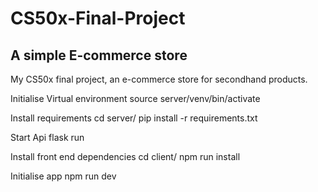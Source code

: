 # CS50x-Final-Project

## A simple E-commerce store

My CS50x final project, an e-commerce store for secondhand products.

Initialise Virtual environment
	source server/venv/bin/activate

Install requirements
	cd server/
	pip install -r requirements.txt

Start Api
	flask run

Install front end dependencies
	cd client/
	npm run install

Initialise app
	npm run dev